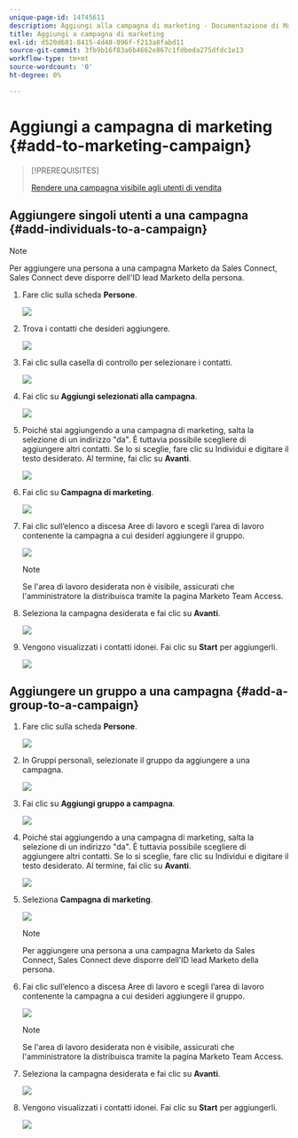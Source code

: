 ```yaml
---
unique-page-id: 14745611
description: Aggiungi alla campagna di marketing - Documentazione di Marketo - Documentazione del prodotto
title: Aggiungi a campagna di marketing
exl-id: d520d681-8415-4d48-896f-f213a8fabd11
source-git-commit: 3fb9b16f83a6b4662e867c1fdbeda275dfdc1e13
workflow-type: tm+mt
source-wordcount: '0'
ht-degree: 0%

---
```


# Aggiungi a campagna di marketing {#add-to-marketing-campaign}

>[!PREREQUISITES]
>
>[Rendere una campagna visibile agli utenti di vendita](/help/marketo/product-docs/marketo-sales-connect/marketo/make-a-campaign-visible-to-sales-connect-users.md)

## Aggiungere singoli utenti a una campagna {#add-individuals-to-a-campaign}

>[!NOTE]
>
>Per aggiungere una persona a una campagna Marketo da Sales Connect, Sales Connect deve disporre dell&#39;ID lead Marketo della persona.

1. Fare clic sulla scheda **Persone**.

   ![](assets/one-3.png)

1. Trova i contatti che desideri aggiungere.

   ![](assets/two-3.png)

1. Fai clic sulla casella di controllo per selezionare i contatti.

   ![](assets/three-3.png)

1. Fai clic su **Aggiungi selezionati alla campagna**.

   ![](assets/four-3.png)

1. Poiché stai aggiungendo a una campagna di marketing, salta la selezione di un indirizzo &quot;da&quot;. È tuttavia possibile scegliere di aggiungere altri contatti. Se lo si sceglie, fare clic su Individui e digitare il testo desiderato. Al termine, fai clic su **Avanti**.

   ![](assets/five-2.png)

1. Fai clic su **Campagna di marketing**.

   ![](assets/six-1.png)

1. Fai clic sull’elenco a discesa Aree di lavoro e scegli l’area di lavoro contenente la campagna a cui desideri aggiungere il gruppo.

   ![](assets/seven-1.png)

   >[!NOTE]
   >
   >Se l&#39;area di lavoro desiderata non è visibile, assicurati che l&#39;amministratore la distribuisca tramite la pagina Marketo Team Access.

1. Seleziona la campagna desiderata e fai clic su **Avanti**.

   ![](assets/eight.png)

1. Vengono visualizzati i contatti idonei. Fai clic su **Start** per aggiungerli.

   ![](assets/nine.png)

## Aggiungere un gruppo a una campagna {#add-a-group-to-a-campaign}

1. Fare clic sulla scheda **Persone**.

   ![](assets/one-3.png)

1. In Gruppi personali, selezionate il gruppo da aggiungere a una campagna.

   ![](assets/eleven.png)

1. Fai clic su **Aggiungi gruppo a campagna**.

   ![](assets/twelve.png)

1. Poiché stai aggiungendo a una campagna di marketing, salta la selezione di un indirizzo &quot;da&quot;. È tuttavia possibile scegliere di aggiungere altri contatti. Se lo si sceglie, fare clic su Individui e digitare il testo desiderato. Al termine, fai clic su **Avanti**.

   ![](assets/thirteen.png)

1. Seleziona **Campagna di marketing**.

   ![](assets/six-1.png)

   >[!NOTE]
   >
   >Per aggiungere una persona a una campagna Marketo da Sales Connect, Sales Connect deve disporre dell&#39;ID lead Marketo della persona.

1. Fai clic sull’elenco a discesa Aree di lavoro e scegli l’area di lavoro contenente la campagna a cui desideri aggiungere il gruppo.

   ![](assets/seven-1.png)

   >[!NOTE]
   >
   >Se l&#39;area di lavoro desiderata non è visibile, assicurati che l&#39;amministratore la distribuisca tramite la pagina Marketo Team Access.

1. Seleziona la campagna desiderata e fai clic su **Avanti**.

   ![](assets/eight.png)

1. Vengono visualizzati i contatti idonei. Fai clic su **Start** per aggiungerli.

   ![](assets/nine.png)
